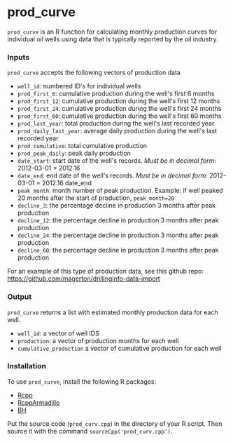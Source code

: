 # prod_curve

`prod_curve` is an R function for calculating monthly production curves for individual oil wells using data that is typically reported by the oil industry.


### Inputs

`prod_curve` accepts the following vectors of production data

* `well_id`: numbered ID's for individual wells
* `prod_first_6`: cumulative production during the well's first 6 months
* `prod_first_12`: cumulative production during the well's first 12 months
* `prod_first_24`: cumulative production during the well's first 24 months
* `prod_first_60`: cumulative production during the well's first 60 months
* `prod_last_year`: total production during the well's last recorded year
* `prod_daily_last_year`: average daily production during the well's last recorded year
* `prod_cumulative`: total cumulative production
* `prod_peak_daily`: peak daily production
* `date_start`: start date of the well's records. *Must be in decimal form*: 2012-03-01 = 2012.16
*  `date_end`: end date of the well's records. *Must be in decimal form*: 2012-03-01 = 2012.16
date_end
* `peak_month`: month number of peak production. Example: if well peaked 20 months after the start of production, `peak_month=20`
* `decline_3`: the percentage decline in production 3 months after peak production
* `decline_12`: the percentage decline in production 3 months after peak production
* `decline_24`: the percentage decline in production 3 months after peak production
* `decline_60`: the percentage decline in production 3 months after peak production

For an example of this type of production data, see this github repo: <https://github.com/magerton/drillinginfo-data-import>


### Output

`prod_curve` returns a list with estimated monthly production data for each well.

* `well_id`: a vector of well IDS
* `production`: a vector of production months for each well
* `cumulative_production` a vector of cumulative production for each well



### Installation

To use `prod_curve`, install the following R packages:

* [Rcpp](https://cran.r-project.org/web/packages/Rcpp/index.html) 
* [RcppArmadillo](https://cran.r-project.org/web/packages/RcppArmadillo/index.html)
* [BH](https://cran.r-project.org/web/packages/BH/index.html)

Put the source code (`prod_curv.cpp`) in the directory of your R script. Then source it with the command `sourceCpp('prod_curv.cpp')`.









